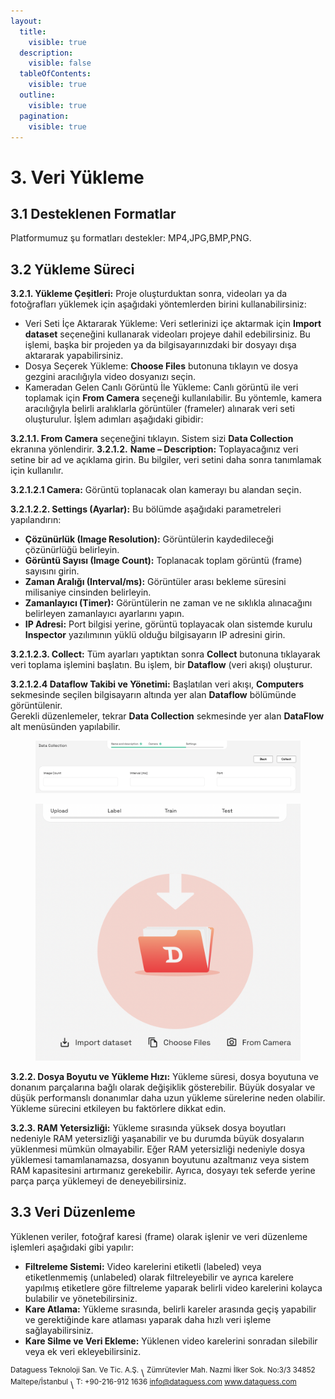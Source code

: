 ```yaml
---
layout:
  title:
    visible: true
  description:
    visible: false
  tableOfContents:
    visible: true
  outline:
    visible: true
  pagination:
    visible: true
---
```


# 3. Veri Yükleme

## 3.1 Desteklenen Formatlar

Platformumuz şu formatları destekler: MP4,JPG,BMP,PNG.

## 3.2 Yükleme Süreci

**3.2.1. Yükleme Çeşitleri:** Proje oluşturduktan sonra, videoları ya da fotoğrafları yüklemek için aşağıdaki yöntemlerden birini kullanabilirsiniz:

* Veri Seti İçe Aktararak Yükleme: Veri setlerinizi içe aktarmak için **Import dataset** seçeneğini kullanarak videoları projeye dahil edebilirsiniz. Bu işlemi, başka bir projeden ya da bilgisayarınızdaki bir dosyayı dışa aktararak yapabilirsiniz.
* Dosya Seçerek Yükleme: **Choose Files** butonuna tıklayın ve dosya gezgini aracılığıyla video dosyanızı seçin.
* Kameradan Gelen Canlı Görüntü İle Yükleme: Canlı görüntü ile veri toplamak için **From Camera** seçeneği kullanılabilir. Bu yöntemle, kamera aracılığıyla belirli aralıklarla görüntüler (frameler) alınarak veri seti oluşturulur. İşlem adımları aşağıdaki gibidir:

**3.2.1.1. From Camera** seçeneğini tıklayın. Sistem sizi **Data Collection** ekranına yönlendirir.                 **3.2.1.2.** **Name – Description:** Toplayacağınız veri setine bir ad ve açıklama girin. Bu bilgiler, veri setini daha sonra tanımlamak için kullanılır.

**3.2.1.2.1 Camera:** Görüntü toplanacak olan kamerayı bu alandan seçin.

**3.2.1.2.2. Settings (Ayarlar):** Bu bölümde aşağıdaki parametreleri yapılandırın:

* **Çözünürlük (Image Resolution):** Görüntülerin kaydedileceği çözünürlüğü belirleyin.
* **Görüntü Sayısı (Image Count):** Toplanacak toplam görüntü (frame) sayısını girin.
* **Zaman Aralığı (Interval/ms):** Görüntüler arası bekleme süresini milisaniye cinsinden belirleyin.
* **Zamanlayıcı (Timer):** Görüntülerin ne zaman ve ne sıklıkla alınacağını belirleyen zamanlayıcı ayarlarını yapın.
* **IP Adresi:** Port bilgisi yerine, görüntü toplayacak olan sistemde kurulu **Inspector** yazılımının yüklü olduğu bilgisayarın IP adresini girin.

**3.2.1.2.3. Collect:** Tüm ayarları yaptıktan sonra **Collect** butonuna tıklayarak veri toplama işlemini başlatın. Bu işlem, bir **Dataflow** (veri akışı) oluşturur.

**3.2.1.2.4 Dataflow Takibi ve Yönetimi:** Başlatılan veri akışı, **Computers** sekmesinde seçilen bilgisayarın altında yer alan **Dataflow** bölümünde görüntülenir.\
Gerekli düzenlemeler, tekrar **Data Collection** sekmesinde yer alan **DataFlow** alt menüsünden yapılabilir.

<figure><img src=".gitbook/assets/Ekran Resmi 2025-06-23 16.02.41.png" alt="" width="563"><figcaption></figcaption></figure>



<figure><img src=".gitbook/assets/Ekran Resmi 2025-06-23 15.50.39.png" alt="" width="563"><figcaption></figcaption></figure>

**3.2.2. Dosya Boyutu ve Yükleme Hızı:** Yükleme süresi, dosya boyutuna ve donanım parçalarına bağlı olarak değişiklik gösterebilir. Büyük dosyalar ve düşük performanslı donanımlar daha uzun yükleme sürelerine neden olabilir. Yükleme sürecini etkileyen bu faktörlere dikkat edin.

**3.2.3. RAM Yetersizliği:** Yükleme sırasında yüksek dosya boyutları nedeniyle RAM yetersizliği yaşanabilir ve bu durumda büyük dosyaların yüklenmesi mümkün olmayabilir. Eğer RAM yetersizliği nedeniyle dosya yüklemesi tamamlanamazsa, dosyanın boyutunu azaltmanız veya sistem RAM kapasitesini artırmanız gerekebilir. Ayrıca, dosyayı tek seferde yerine parça parça yüklemeyi de deneyebilirsiniz.

## 3.3 Veri Düzenleme

Yüklenen veriler, fotoğraf karesi (frame) olarak işlenir ve veri düzenleme işlemleri aşağıdaki gibi yapılır:

* **Filtreleme Sistemi:** Video karelerini etiketli (labeled) veya etiketlenmemiş (unlabeled) olarak filtreleyebilir ve ayrıca karelere yapılmış etiketlere göre filtreleme yaparak belirli video karelerini kolayca bulabilir ve yönetebilirsiniz.
* **Kare Atlama:** Yükleme sırasında, belirli kareler arasında geçiş yapabilir ve gerektiğinde kare atlaması yaparak daha hızlı veri işleme sağlayabilirsiniz.
* **Kare Silme ve Veri Ekleme:** Yüklenen video karelerini sonradan silebilir veya ek veri ekleyebilirsiniz.



<sup>Dataguess Teknoloji San. Ve Tic. A.Ş.</sup>
\ <sup>Zümrütevler Mah. Nazmi İlker Sok. No:3/3 34852 Maltepe/İstanbul</sup>
\ <sup>T: +90-216-912 1636 info@dataguess.com www.dataguess.com</sup>
